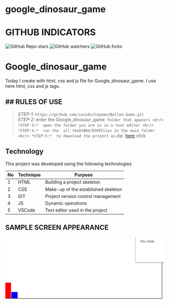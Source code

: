# google_dinosaur_game
 
# GITHUB INDICATORS

![GitHub Repo stars](https://img.shields.io/github/stars/IlkinLion/google_dinosaur_game?style=for-the-badge)
![GitHub watchers](https://img.shields.io/github/watchers/IlkinLion/google_dinosaur_game?style=for-the-badge)
![GitHub forks](https://img.shields.io/github/forks/IlkinLion/google_dinosaur_game?style=for-the-badge)

  # Google_dinosaur_game

Today I create with html, css and js file for Google_dinosaur_game. I use here html, css and js tags. 
## ## RULES OF USE

> *STEP-1:* `https://github.com/cavidsuleyman/Ballon-Game.git` <br/>
> *STEP-2:*  enter the Google_dinosaur_game` folder that appears <br/>
> *STEP-3:*  open the folder you are in in a text editor <br/>
> *STEP-4:*  run the  all the`index.html` files in the main folder <br/>
> *STEP-5:*  to download the project as `.zip`  [here](https://github.com/cavidsuleyman/Ballon-Game/archive/refs/heads/master.zip) click <br/>


## Technology

This project was developed using the following technologies

| No | Technique | Purpose |
| - | ---------- | --------------------- |
| 1 | HTML | Building a project skeleton |
| 2 | CSS |  Make-up of the established skeleton |
| 3 | GIT |  Project version control management |
| 4 | JS | Dynamic operations |
| 5 | VSCode | Text editor used in the project |


## SAMPLE SCREEN APPEARANCE

![There was a screenshot here](./screen1.PNG)

